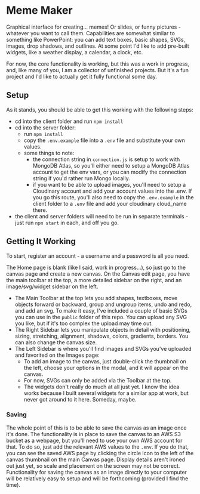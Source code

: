 # Meme Maker

Graphical interface for creating... memes! Or slides, or funny pictures - whatever you want to call them. Capabilities are somewhat similar to something like PowerPoint: you can add text boxes, basic shapes, SVGs, images, drop shadows, and outlines. At some point I'd like to add pre-built widgets, like a weather display, a calendar, a clock, etc.

For now, the core functionality is working, but this was a work in progress, and, like many of you, I am a collector of unfinished projects. But it's a fun project and I'd like to actually get it fully functional some day.

## Setup
As it stands, you should be able to get this working with the following steps:
- cd into the client folder and run `npm install`
- cd into the server folder:
  - run `npm install`
  - copy the `.env.example` file into a `.env` file and substitute your own values.
  - some things to note:
      - the connection string in `connection.js` is setup to work with MongoDB Atlas, so you'll either need to setup a MongoDB Atlas account to get the env vars, or you can modify the connection string if you'd rather run Mongo locally.
      - if you want to be able to upload images, you'll need to setup a Cloudinary account and add your account values into the .env. If you go this route, you'll also need to copy the `.env.example` in the client folder to a `.env` file and add your cloudinary cloud_name there.
- the client and server folders will need to be run in separate terminals - just run `npm start` in each, and off you go.

## Getting It Working
To start, register an account - a username and a password is all you need.

The Home page is blank (like I said, work in progress...), so just go to the canvas page and create a new canvas.
On the Canvas edit page, you have the main toolbar at the top, a more detailed sidebar on the right, and an image/svg/widget sidebar on the left.
- The Main Toolbar at the top lets you add shapes, textboxes, move objects forward or backward, group and ungroup items, undo and redo, and add an svg. To make it easy, I've included a couple of basic SVGs you can use in the `public` folder of this repo. You can upload any SVG you like, but if it's too complex the upload may time out.
- The Right Sidebar lets you manipulate objects in detail with positioning, sizing, stretching, alignment, shadows, colors, gradients, borders. You can also change the canvas size.
- The Left Sidebar is where you'll find images and SVGs you've uploaded and favorited on the Images page:
  - To add an image to the canvas, just double-click the thumbnail on the left, choose your options in the modal, and it will appear on the canvas.
  - For now, SVGs can only be added via the Toolbar at the top.
  - The widgets don't really do much at all just yet. I know the idea works because I built several widgets for a similar app at work, but never got around to it here. Someday, maybe. 

### Saving
The whole point of this is to be able to save the canvas as an image once it's done. The functionality is in place to save the canvas to an AWS S3 bucket as a webpage, but you'll need to use your own AWS account for that. To do so, just add the relevant AWS values to the `.env`. If you do that, you can see the saved AWS page by clicking the circle icon to the left of the canvas thumbnail on the main Canvas page. Display details aren't ironed out just yet, so scale and placement on the screen may not be correct. Functionality for saving the canvas as an image directly to your computer will be relatively easy to setup and will be forthcoming (provided I find the time).
